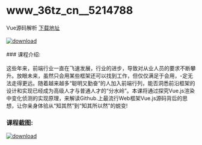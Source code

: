 # www_36tz_cn__5214788
Vue源码解析
[下载地址](http://www.36tz.cn/article/5214788 "下载地址")
<br/></br>[![download](http://36tz.cn/muke_img/2020_08_1-24-300x197.png "下载地址")](http://www.36tz.cn/article/5214788 "下载地址")
<br/></br>### 课程介绍:<br/></br>这些年来，前端行业一直在飞速发展，行业的进步，导致对从业人员的要求不断攀升。放眼未来，虽然只会用某些框架还可以找到工作，但仅仅满足于会用，-定无法走得更远。随着越来越多“聪明又勤奋”的人加入前端行列，能否洞悉前沿框架的设计和实现已经成为高级人才与普通人才的“分水岭”。本课将通过探究Vue.js渲染中变化侦测的实现原理，来解读Github.上最流行Web框架Vue.js源码背后的思想，让你亲身体验从“知其然”到“知其所以然”的蜕变!

### 课程截图:
[![download](http://36tz.cn/muke_img/2020_08_2-24.png "下载地址")](http://www.36tz.cn/article/5214788 "下载地址")

